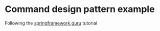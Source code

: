 # Command design pattern example

Following the [springframework.guru](https://springframework.guru/gang-of-four-design-patterns/command-pattern/) tutorial
